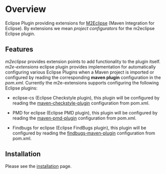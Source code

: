 # Overview #
Eclipse Plugin providing extensions for [M2Eclipse](http://m2eclipse.sonatype.org/) (Maven Integration for Eclipse). By extensions we mean _project configurators_ for the m2eclipse Eclipse plugin.

## Features ##
_m2eclipse_ provides extension points to add functionality to the plugin itself. _m2e-extensions_ eclipse plugin provides implementation for automatically configuring various Eclipse Plugins when a Maven project is imported or configured by reading the corresponding **maven plugin** configuration in the _pom.xml_. Currently the m2e-extensions supports configuring the following Eclipse plugins:

  * eclipse-cs (Eclipse Checkstyle plugin), this plugin will be configured by reading the [maven-checkstyle-plugin](http://maven.apache.org/plugins/maven-checkstyle-plugin/checkstyle-mojo.html) configuration from pom.xml.

  * PMD for eclipse (Eclipse PMD plugin), this plugin will be configured by reading the [maven-pmd-plugin](http://maven.apache.org/plugins/maven-pmd-plugin/pmd-mojo.html) configuration from pom.xml.

  * Findbugs for eclipse (Eclipse FindBugs plugin), this plugin will be configured by reading the [findbugs-maven-plugin](http://mojo.codehaus.org/findbugs-maven-plugin/findbugs-mojo.html) configuration from pom.xml.

## Installation ##

Please see the [installation](Installation.md) page.
